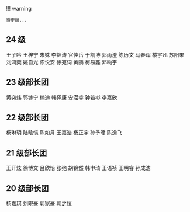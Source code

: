 !!! warning

    待更新...

## **24 级**

王子吟 王梓宁 朱姝 李锦涛 官佳岳 于凯博 郭雨澄 陈历文 马春晖 楼宇凡 苏阳果 刘鸿奕 姚自光 陈悦安 徐宛词 黄鹂 柯易鑫 郭响宇

## **23 级部长团**

黄奕炜 郭镓宁 楠迪 韩怿康 安滢睿 钟若彬 李嘉欣

## **22 级部长团**

杨琳玥 陆晗恺 陈如月 王嘉浩 杨正宇 孙予曈 陈逸飞

## **21 级部长团**

王开炫 徐博文 吕欣怡 张弛 胡锦然 韩申琦 王语祯 王明睿 孙成浩

## **20 级部长团**

杨嘉琪 刘晛豪 郭家豪 郭之恒